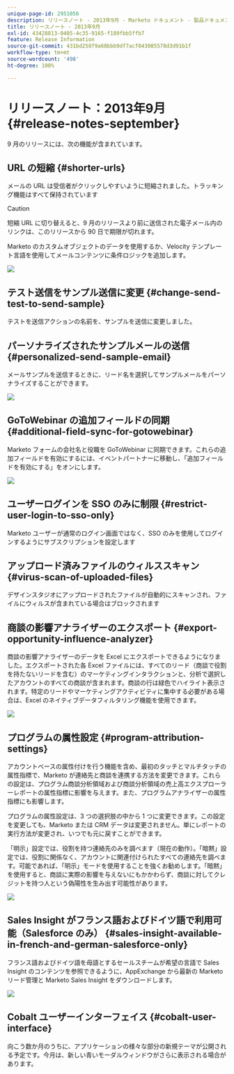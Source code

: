 ```yaml
---
unique-page-id: 2951056
description: リリースノート - 2013年9月 - Marketo ドキュメント - 製品ドキュメント
title: リリースノート - 2013年9月
exl-id: 43428813-0405-4c35-9165-f189fbb5ffb7
feature: Release Information
source-git-commit: 431bd258f9a68bbb9df7acf043085578d3d91b1f
workflow-type: tm+mt
source-wordcount: '498'
ht-degree: 100%

---
```


# リリースノート：2013年9月 {#release-notes-september}

9 月のリリースには、次の機能が含まれています。

## URL の短縮 {#shorter-urls}

メールの URL は受信者がクリックしやすいように短縮されました。トラッキング機能はすべて保持されています

>[!CAUTION]
>
>短縮 URL に切り替えると、9 月のリリースより前に送信された電子メール内のリンクは、このリリースから 90 日で期限が切れます。

Marketo のカスタムオブジェクトのデータを使用するか、Velocity テンプレート言語を使用してメールコンテンツに条件ロジックを追加します。

![](assets/image2014-9-22-17-3a10-3a56.png)

## テスト送信をサンプル送信に変更 {#change-send-test-to-send-sample}

テストを送信アクションの名前を、サンプルを送信に変更しました。

## パーソナライズされたサンプルメールの送信 {#personalized-send-sample-email}

メールサンプルを送信するときに、リード名を選択してサンプルメールをパーソナライズすることができます。

![](assets/image2014-9-22-17-3a11-3a22.png)

## GoToWebinar の追加フィールドの同期 {#additional-field-sync-for-gotowebinar}

Marketo フォームの会社名と役職を GoToWebinar に同期できます。これらの追加フィールドを有効にするには、イベントパートナーに移動し、「追加フィールドを有効にする」をオンにします。

![](assets/image2014-9-22-17-3a11-3a53.png)

## ユーザーログインを SSO のみに制限 {#restrict-user-login-to-sso-only}

Marketo ユーザーが通常のログイン画面ではなく、SSO のみを使用してログインするようにサブスクリプションを設定します

## アップロード済みファイルのウィルススキャン {#virus-scan-of-uploaded-files}

デザインスタジオにアップロードされたファイルが自動的にスキャンされ、ファイルにウィルスが含まれている場合はブロックされます

## 商談の影響アナライザーのエクスポート {#export-opportunity-influence-analyzer}

商談の影響アナライザーのデータを Excel にエクスポートできるようになりました。エクスポートされた各 Excel ファイルには、すべてのリード（商談で役割を持たないリードを含む）のマーケティングインタラクションと、分析で選択したアカウントのすべての商談が含まれます。商談の行は緑色でハイライト表示されます。特定のリードやマーケティングアクティビティに集中する必要がある場合は、Excel のネイティブデータフィルタリング機能を使用できます。

![](assets/image2014-9-22-17-3a12-3a23.png)

## プログラムの属性設定 {#program-attribution-settings}

アカウントベースの属性付けを行う機能を含め、最初のタッチとマルチタッチの属性指標で、Marketo が連絡先と商談を連携する方法を変更できます。これらの設定は、プログラム商談分析領域および商談分析領域の売上高エクスプローラーレポートの属性指標に影響を与えます。また、プログラムアナライザーの属性指標にも影響します。

プログラムの属性設定は、3 つの選択肢の中から 1 つに変更できます。この設定を変更しても、Marketo または CRM データは変更されません。単にレポートの実行方法が変更され、いつでも元に戻すことができます。

「明示」設定では、役割を持つ連絡先のみを調べます（現在の動作）。「暗黙」設定では、役割に関係なく、アカウントに関連付けられたすべての連絡先を調べます。可能であれば、「明示」モードを使用することを強くお勧めします。「暗黙」を使用すると、商談に実際の影響を与えないにもかかわらず、商談に対してクレジットを持つ人という偽陽性を生み出す可能性があります。

![](assets/image2014-9-22-17-3a12-3a43.png)

## Sales Insight がフランス語およびドイツ語で利用可能（Salesforce のみ） {#sales-insight-available-in-french-and-german-salesforce-only}

フランス語およびドイツ語を母語とするセールスチームが希望の言語で Sales Insight のコンテンツを参照できるように、AppExchange から最新の Marketo リード管理と Marketo Sales Insight をダウンロードします。

![](assets/image2014-9-22-17-3a13-3a12.png)

## Cobalt ユーザーインターフェイス {#cobalt-user-interface}

向こう数か月のうちに、アプリケーションの様々な部分の新規テーマが公開される予定です。今月は、新しい青いモーダルウィンドウがさらに表示される場合があります。
